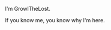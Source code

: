 I'm GrowlTheLost.

If you know me, you know why I'm here.


<!---
GrowlTheLost/GrowlTheLost is a ✨ special ✨ repository because its `README.md` (this file) appears on your GitHub profile.
You can click the Preview link to take a look at your changes.
--->
